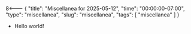 8<--- { "title": "Miscellanea for 2025-05-12", "time": "00:00:00-07:00", "type": "miscellanea", "slug": "miscellanea", "tags": [ "miscellanea" ] }

- Hello world!
